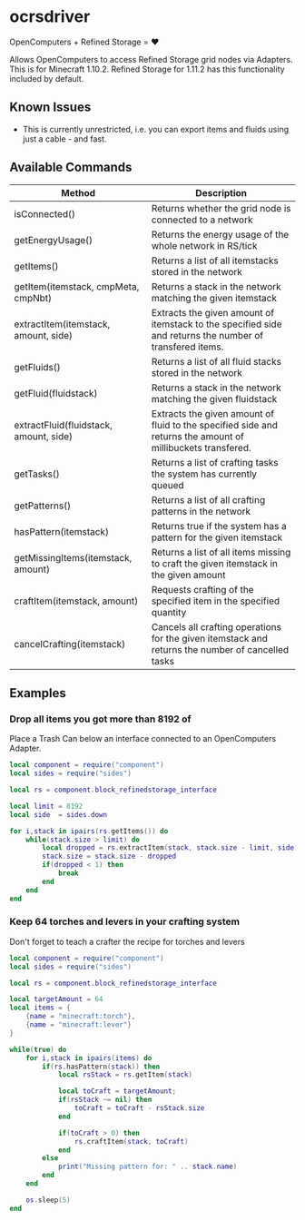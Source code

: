 # ocrsdriver
OpenComputers + Refined Storage = :heart:

Allows OpenComputers to access Refined Storage grid nodes via Adapters.
This is for Minecraft 1.10.2. Refined Storage for 1.11.2 has this functionality included by default.

## Known Issues

- This is currently unrestricted, i.e. you can export items and fluids using just a cable - and fast.

## Available Commands

| Method                                 | Description                                                      |
| -------------------------------------- | ---------------------------------------------------------------- |
| isConnected()                          | Returns whether the grid node is connected to a network          |
| getEnergyUsage()                       | Returns the energy usage of the whole network in RS/tick         |
| getItems()                             | Returns a list of all itemstacks stored in the network           |
| getItem(itemstack, cmpMeta, cmpNbt)    | Returns a stack in the network matching the given itemstack      |
| extractItem(itemstack, amount, side)   | Extracts the given amount of itemstack to the specified side and returns the number of transfered items. |
| getFluids()                            | Returns a list of all fluid stacks stored in the network         |
| getFluid(fluidstack)                   | Returns a stack in the network matching the given fluidstack     |
| extractFluid(fluidstack, amount, side) | Extracts the given amount of fluid to the specified side and returns the amount of millibuckets transfered. |
| getTasks()                             | Returns a list of crafting tasks the system has currently queued |
| getPatterns()                          | Returns a list of all crafting patterns in the network           |
| hasPattern(itemstack)                  | Returns true if the system has a pattern for the given itemstack |
| getMissingItems(itemstack, amount)     | Returns a list of all items missing to craft the given itemstack in the given amount |
| craftItem(itemstack, amount)           | Requests crafting of the specified item in the specified quantity |
| cancelCrafting(itemstack)              | Cancels all crafting operations for the given itemstack and returns the number of cancelled tasks |

## Examples

### Drop all items you got more than 8192 of

Place a Trash Can below an interface connected to an OpenComputers Adapter.
```lua
local component = require("component")
local sides = require("sides")

local rs = component.block_refinedstorage_interface

local limit = 8192
local side  = sides.down

for i,stack in ipairs(rs.getItems()) do
	while(stack.size > limit) do
		local dropped = rs.extractItem(stack, stack.size - limit, side)
		stack.size = stack.size - dropped
		if(dropped < 1) then
			break
		end
	end
end
```

### Keep 64 torches and levers in your crafting system

Don't forget to teach a crafter the recipe for torches and levers
```lua
local component = require("component")
local sides = require("sides")

local rs = component.block_refinedstorage_interface

local targetAmount = 64
local items = {
    {name = "minecraft:torch"},
    {name = "minecraft:lever"}
}

while(true) do
    for i,stack in ipairs(items) do
        if(rs.hasPattern(stack)) then
            local rsStack = rs.getItem(stack)

            local toCraft = targetAmount;
            if(rsStack ~= nil) then
                toCraft = toCraft - rsStack.size
            end

            if(toCraft > 0) then
                rs.craftItem(stack, toCraft)
            end
        else
            print("Missing pattern for: " .. stack.name)
        end
    end

    os.sleep(5)
end
```
